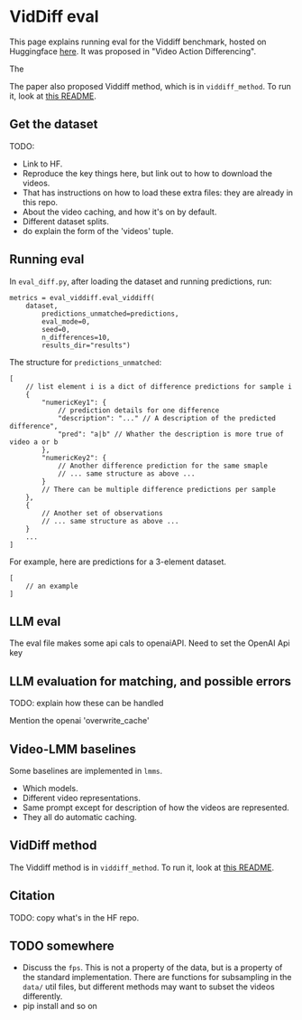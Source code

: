 # VidDiff eval
This page explains running eval for the Viddiff benchmark, hosted on Huggingface [here](). It was proposed in "Video Action Differencing". 

The 

The paper also proposed Viddiff method, which is in `viddiff_method`. To run it, look at [this README](viddiff_method/README.md). 

## Get the dataset
TODO: 
- Link to HF. 
- Reproduce the key things here, but link out to how to download the videos. 
- That has instructions on how to load these extra files: they are already in this repo.
- About the video caching, and how it's on by default. 
- Different dataset splits. 
- do explain the form of the 'videos' tuple. 

## Running eval
In `eval_diff.py`, after loading the dataset and running predictions, run:
```
metrics = eval_viddiff.eval_viddiff(
	dataset,
		predictions_unmatched=predictions,
		eval_mode=0,
		seed=0,
		n_differences=10,
		results_dir="results")
```

The structure for `predictions_unmatched`:
```
[
	// list element i is a dict of difference predictions for sample i
	{
		"numericKey1": {
			// prediction details for one difference
			"description": "..." // A description of the predicted difference",
			"pred": "a|b" // Whather the description is more true of video a or b
		},
		"numericKey2": {
			// Another difference prediction for the same smaple
			// ... same structure as above ...
		}
		// There can be multiple difference predictions per sample
	},
	{
		// Another set of observations
		// ... same structure as above ...
	}
	... 
]
```

For example, here are predictions for a 3-element dataset. 
```
[
	// an example
]
```

## LLM eval 
The eval file makes some api cals to openaiAPI. Need to set the OpenAI Api key 


## LLM evaluation for matching, and possible errors
TODO: explain how these can be handled 

Mention the openai 'overwrite_cache'


## Video-LMM baselines 
Some baselines are implemented in `lmms`. 
- Which models. 
- Different video representations.
- Same prompt except for description of how the videos are represented. 
- They all do automatic caching. 


## VidDiff method 
The Viddiff method is in `viddiff_method`. To run it, look at [this README](viddiff_method/README.md). 

## Citation 
TODO: copy what's in the HF repo. 


## TODO somewhere 
- Discuss the `fps`. This is not a property of the data, but is a property of the standard implementation. There are functions for subsampling in the `data/` util files, but different methods may want to subset the videos differently.
- pip install and so on 

